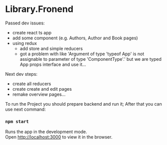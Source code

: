 # Library.Fronend

Passed dev issues:
- create react ts app
- add some component (e.g. Authors, Author and Book pages)
- using redux
  - add store and simple reducers
  - got a problem with like 'Argument of type 'typeof App' is not assignable to parameter of type 'ComponentType<never>'.'
  but we are typed App props interface and use it...

Next dev steps:
- create all reducers 
- create create and edit pages
- remake overview pages...


To run the Project you should prepare backend and run it;
After that you can use next command:

### `npm start`

Runs the app in the development mode.\
Open [http://localhost:3000](http://localhost:3000) to view it in the browser.
